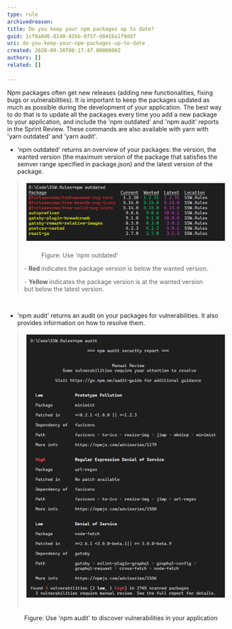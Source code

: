 ```yaml
---
type: rule
archivedreason: 
title: Do you keep your npm packages up to date?
guid: 1cf8a8d6-8140-42bb-8f5f-d8416a1f9dd7
uri: do-you-keep-your-npm-packages-up-to-date
created: 2020-09-30T00:17:47.0000000Z
authors: []
related: []

---
```



<p>​Npm packages often get new releases (adding new functionalities, fixing bugs or vulnerabilities). It is important to keep the packages updated as much as possible during the development of your application. The best way to do that is to update all the packages every time you add a new package to your application, and include the 'npm outdated' and 'npm audit' reports in the Sprint Review. These commands are also available with yarn with 'yarn outdated' and 'yarn audit'.<br></p><ul><li>'npm outdated' returns an overview of your packages: the version, the wanted version (the maximum version of the package that satisfies the semver range specified in package.json) and the latest version of the package. <br></li></ul><blockquote><div><img src="npm_outdated.png" alt="npm_outdated.png" style="margin:5px;" /> <br></div><dd class="ssw15-rteElement-FigureNormal">​Figure: Use 'npm outdated'<br></dd><p class="ssw15-rteElement-P">- <strong>Red </strong>indicates the package version is below the wanted version.</p><p class="ssw15-rteElement-P">- <strong>Yellow </strong>indicates the package version is at the wanted version but below the latest version.​<br></p></blockquote><div><br></div><ul><li>'npm audit' returns an audit on your packages for vulnerabilities. It also provides information on how to resolve them.<br></li></ul><blockquote><p><img src="npm_audit.png" alt="npm_audit.png" style="margin:5px;" /> </p></blockquote><dd class="ssw15-rteElement-FigureNormal">Figure: Use 'npm audit' to discover vulnerabilities in your application​​​<br></dd><dd class="ssw15-rteElement-FigureNormal"><br></dd><p><br></p><p><br></p>
<br><excerpt class='endintro'></excerpt><br>



